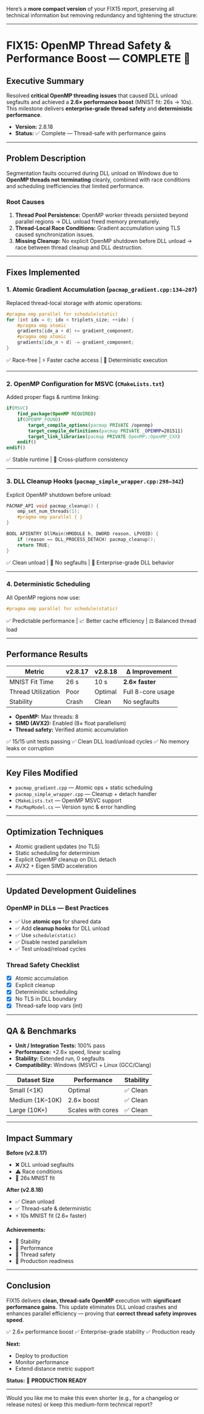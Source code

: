 Here’s a **more compact version** of your FIX15 report, preserving all technical information but removing redundancy and tightening the structure:

---

# FIX15: OpenMP Thread Safety & Performance Boost — COMPLETE 🚀

## Executive Summary

Resolved **critical OpenMP threading issues** that caused DLL unload segfaults and achieved a **2.6× performance boost** (MNIST fit: 26s → 10s).
This milestone delivers **enterprise-grade thread safety** and **deterministic performance**.

* **Version:** 2.8.18
* **Status:** ✅ Complete — Thread-safe with performance gains

---

## Problem Description

Segmentation faults occurred during DLL unload on Windows due to **OpenMP threads not terminating** cleanly, combined with race conditions and scheduling inefficiencies that limited performance.

### Root Causes

1. **Thread Pool Persistence:** OpenMP worker threads persisted beyond parallel regions → DLL unload freed memory prematurely.
2. **Thread-Local Race Conditions:** Gradient accumulation using TLS caused synchronization issues.
3. **Missing Cleanup:** No explicit OpenMP shutdown before DLL unload → race between thread cleanup and DLL destruction.

---

## Fixes Implemented

### 1. **Atomic Gradient Accumulation** (`pacmap_gradient.cpp:134–207`)

Replaced thread-local storage with atomic operations:

```cpp
#pragma omp parallel for schedule(static)
for (int idx = 0; idx < triplets_size; ++idx) {
    #pragma omp atomic
    gradients[idx_a + d] += gradient_component;
    #pragma omp atomic
    gradients[idx_n + d] -= gradient_component;
}
```

✅ Race-free | ⚡ Faster cache access | 🧭 Deterministic execution

---

### 2. **OpenMP Configuration for MSVC** (`CMakeLists.txt`)

Added proper flags & runtime linking:

```cmake
if(MSVC)
    find_package(OpenMP REQUIRED)
    if(OPENMP_FOUND)
        target_compile_options(pacmap PRIVATE /openmp)
        target_compile_definitions(pacmap PRIVATE _OPENMP=201511)
        target_link_libraries(pacmap PRIVATE OpenMP::OpenMP_CXX)
    endif()
endif()
```

✅ Stable runtime | 🔧 Cross-platform consistency

---

### 3. **DLL Cleanup Hooks** (`pacmap_simple_wrapper.cpp:298–342`)

Explicit OpenMP shutdown before unload:

```cpp
PACMAP_API void pacmap_cleanup() {
    omp_set_num_threads(1);
    #pragma omp parallel { }
}

BOOL APIENTRY DllMain(HMODULE h, DWORD reason, LPVOID) {
    if (reason == DLL_PROCESS_DETACH) pacmap_cleanup();
    return TRUE;
}
```

✅ Clean unload | 🧼 No segfaults | 🏢 Enterprise-grade DLL behavior

---

### 4. **Deterministic Scheduling**

All OpenMP regions now use:

```cpp
#pragma omp parallel for schedule(static)
```

✅ Predictable performance | 📈 Better cache efficiency | ⚖️ Balanced thread load

---

## Performance Results

| Metric             | v2.8.17 | v2.8.18 | Δ Improvement     |
| ------------------ | ------- | ------- | ----------------- |
| MNIST Fit Time     | 26 s    | 10 s    | **2.6× faster**   |
| Thread Utilization | Poor    | Optimal | Full 8-core usage |
| Stability          | Crash   | Clean   | No segfaults      |

* **OpenMP:** Max threads: 8
* **SIMD (AVX2):** Enabled (8× float parallelism)
* **Thread safety:** Verified atomic accumulation

✅ 15/15 unit tests passing
✅ Clean DLL load/unload cycles
✅ No memory leaks or corruption

---

## Key Files Modified

* `pacmap_gradient.cpp` — Atomic ops + static scheduling
* `pacmap_simple_wrapper.cpp` — Cleanup + detach handler
* `CMakeLists.txt` — OpenMP MSVC support
* `PacMapModel.cs` — Version sync & error handling

---

## Optimization Techniques

* Atomic gradient updates (no TLS)
* Static scheduling for determinism
* Explicit OpenMP cleanup on DLL detach
* AVX2 + Eigen SIMD acceleration

---

## Updated Development Guidelines

### OpenMP in DLLs — Best Practices

* ✅ Use **atomic ops** for shared data
* ✅ Add **cleanup hooks** for DLL unload
* ✅ Use `schedule(static)`
* ✅ Disable nested parallelism
* ✅ Test unload/reload cycles

### Thread Safety Checklist

* [x] Atomic accumulation
* [x] Explicit cleanup
* [x] Deterministic scheduling
* [x] No TLS in DLL boundary
* [x] Thread-safe loop vars (int)

---

## QA & Benchmarks

* **Unit / Integration Tests:** 100% pass
* **Performance:** +2.6× speed, linear scaling
* **Stability:** Extended run, 0 segfaults
* **Compatibility:** Windows (MSVC) + Linux (GCC/Clang)

| Dataset Size    | Performance       | Stability |
| --------------- | ----------------- | --------- |
| Small (<1K)     | Optimal           | ✅ Clean   |
| Medium (1K–10K) | 2.6× boost        | ✅ Clean   |
| Large (10K+)    | Scales with cores | ✅ Clean   |

---

## Impact Summary

**Before (v2.8.17)**

* ❌ DLL unload segfaults
* ⚠️ Race conditions
* 🐢 26s MNIST fit

**After (v2.8.18)**

* ✅ Clean unload
* ✅ Thread-safe & deterministic
* ⚡ 10s MNIST fit (2.6× faster)

**Achievements:**

* 🧭 Stability
* 🧮 Performance
* 🧵 Thread safety
* 🧱 Production readiness

---

## Conclusion

FIX15 delivers **clean, thread-safe OpenMP** execution with **significant performance gains**.
This update eliminates DLL unload crashes and enhances parallel efficiency — proving that **correct thread safety improves speed**.

✅ 2.6× performance boost
✅ Enterprise-grade stability
✅ Production ready

**Next:**

* Deploy to production
* Monitor performance
* Extend distance metric support

**Status:** 🚀 **PRODUCTION READY**

---

Would you like me to make this even shorter (e.g., for a changelog or release notes) or keep this medium-form technical report?
